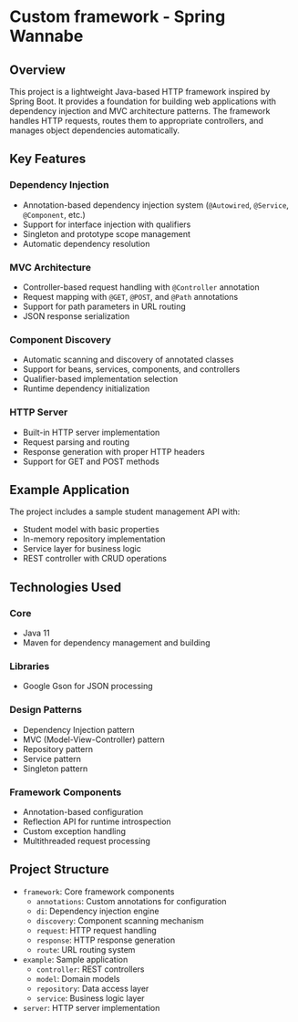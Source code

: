 # Custom framework - Spring Wannabe

## Overview
This project is a lightweight Java-based HTTP framework inspired by Spring Boot. It provides a foundation for building web applications with dependency injection and MVC architecture patterns. The framework handles HTTP requests, routes them to appropriate controllers, and manages object dependencies automatically.

## Key Features

### Dependency Injection
- Annotation-based dependency injection system (`@Autowired`, `@Service`, `@Component`, etc.)
- Support for interface injection with qualifiers
- Singleton and prototype scope management
- Automatic dependency resolution

### MVC Architecture
- Controller-based request handling with `@Controller` annotation
- Request mapping with `@GET`, `@POST`, and `@Path` annotations
- Support for path parameters in URL routing
- JSON response serialization

### Component Discovery
- Automatic scanning and discovery of annotated classes
- Support for beans, services, components, and controllers
- Qualifier-based implementation selection
- Runtime dependency initialization

### HTTP Server
- Built-in HTTP server implementation
- Request parsing and routing
- Response generation with proper HTTP headers
- Support for GET and POST methods

## Example Application
The project includes a sample student management API with:
- Student model with basic properties
- In-memory repository implementation
- Service layer for business logic
- REST controller with CRUD operations

## Technologies Used

### Core
- Java 11
- Maven for dependency management and building

### Libraries
- Google Gson for JSON processing

### Design Patterns
- Dependency Injection pattern
- MVC (Model-View-Controller) pattern
- Repository pattern
- Service pattern
- Singleton pattern

### Framework Components
- Annotation-based configuration
- Reflection API for runtime introspection
- Custom exception handling
- Multithreaded request processing

## Project Structure
- `framework`: Core framework components
  - `annotations`: Custom annotations for configuration
  - `di`: Dependency injection engine
  - `discovery`: Component scanning mechanism
  - `request`: HTTP request handling
  - `response`: HTTP response generation
  - `route`: URL routing system
- `example`: Sample application
  - `controller`: REST controllers
  - `model`: Domain models
  - `repository`: Data access layer
  - `service`: Business logic layer
- `server`: HTTP server implementation
